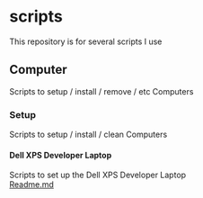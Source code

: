 # scripts
This repository is for several scripts I use

## Computer
Scripts to setup / install / remove / etc Computers

### Setup
Scripts to setup / install / clean Computers

#### Dell XPS Developer Laptop
Scripts to set up the Dell XPS Developer Laptop  
[Readme.md](https://github.com/swissglider/scripts/tree/master/computer/setup/xps)
